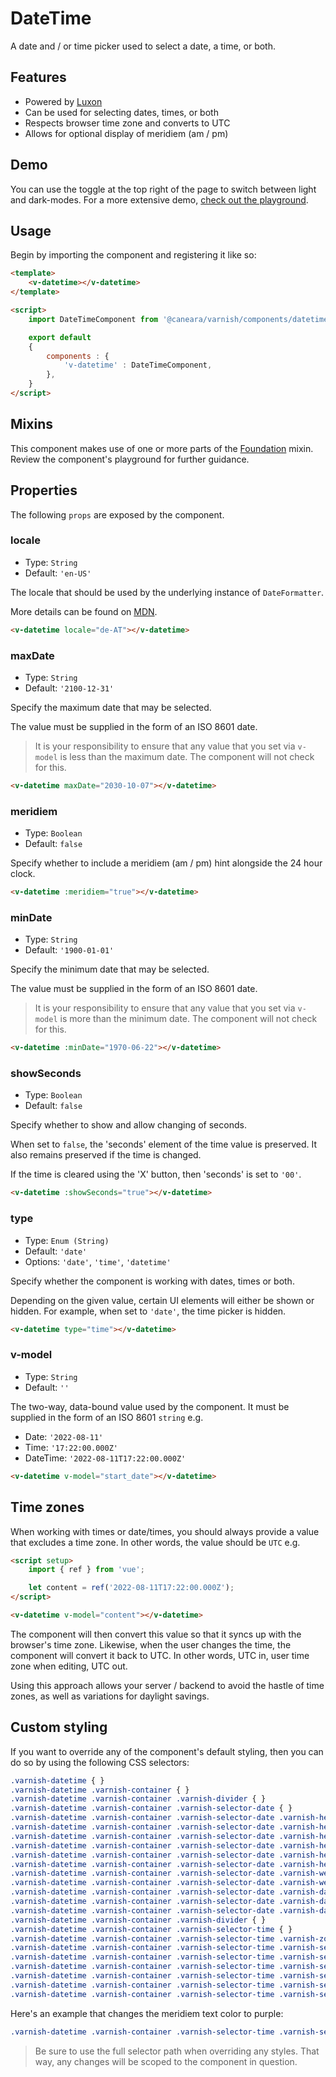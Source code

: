 # DateTime

A date and / or time picker used to select a date, a time, or both.

## Features

* Powered by [Luxon](https://moment.github.io/luxon/#/)
* Can be used for selecting dates, times, or both
* Respects browser time zone and converts to UTC
* Allows for optional display of meridiem (am / pm)

## Demo

You can use the toggle at the top right of the page to switch between light and dark-modes. For a more extensive demo, [check out the playground](/playgrounds/datetime/index).

<!-- Setup -->
<script setup>
    import { ref } from 'vue';
    import DateTimeComponent from '../../src/components/datetime.vue';

    let content = ref('2022-09-10T16:35:12.000Z');
</script>

<!-- Demo -->
<div class="bg-gray-100 dark:bg-black flex justify-center rounded-md p-6 mt-8">
    <ClientOnly>
        <DateTimeComponent label="Start date / time" icon="fas fa-calendar" type="datetime" v-model="content"></DateTimeComponent>
    </ClientOnly>
</div>

## Usage

Begin by importing the component and registering it like so:

```html
<template>
    <v-datetime></v-datetime>
</template>

<script>
    import DateTimeComponent from '@caneara/varnish/components/datetime.vue';

    export default
    {
        components : {
            'v-datetime' : DateTimeComponent,
        },
    }
</script>
```

## Mixins

This component makes use of one or more parts of the [Foundation](/pages/foundation) mixin. Review the component's playground for further guidance.

## Properties

The following `props` are exposed by the component.

### locale

- Type: `String`
- Default: `'en-US'`

The locale that should be used by the underlying instance of `DateFormatter`.

More details can be found on [MDN](https://developer.mozilla.org/en-US/docs/Web/JavaScript/Reference/Global_Objects/Intl#locale_identification_and_negotiation).

```html
<v-datetime locale="de-AT"></v-datetime>
```

### maxDate

- Type: `String`
- Default: `'2100-12-31'`

Specify the maximum date that may be selected.

The value must be supplied in the form of an ISO 8601 date.

> It is your responsibility to ensure that any value that you set via `v-model` is less than the maximum date. The component will not check for this.

```html
<v-datetime maxDate="2030-10-07"></v-datetime>
```

### meridiem

- Type: `Boolean`
- Default: `false`

Specify whether to include a meridiem (am / pm) hint alongside the 24 hour clock.

```html
<v-datetime :meridiem="true"></v-datetime>
```

### minDate

- Type: `String`
- Default: `'1900-01-01'`

Specify the minimum date that may be selected.

The value must be supplied in the form of an ISO 8601 date.

> It is your responsibility to ensure that any value that you set via `v-model` is more than the minimum date. The component will not check for this.

```html
<v-datetime :minDate="1970-06-22"></v-datetime>
```

### showSeconds

- Type: `Boolean`
- Default: `false`

Specify whether to show and allow changing of seconds.

When set to `false`, the 'seconds' element of the time value is preserved. It also remains preserved if the time is changed.

If the time is cleared using the 'X' button, then 'seconds' is set to `'00'`.

```html
<v-datetime :showSeconds="true"></v-datetime>
```

### type

- Type: `Enum (String)`
- Default: `'date'`
- Options: `'date'`, `'time'`, `'datetime'`

Specify whether the component is working with dates, times or both.

Depending on the given value, certain UI elements will either be shown or hidden. For example, when set to `'date'`, the time picker is hidden.

```html
<v-datetime type="time"></v-datetime>
```

### v-model

- Type: `String`
- Default: `''`

The two-way, data-bound value used by the component. It must be supplied in the form of an ISO 8601 `string` e.g.

* Date: `'2022-08-11'`
* Time: `'17:22:00.000Z'`
* DateTime: `'2022-08-11T17:22:00.000Z'`

```html
<v-datetime v-model="start_date"></v-datetime>
```

## Time zones

When working with times or date/times, you should always provide a value that excludes a time zone. In other words, the value should be `UTC` e.g.

```html
<script setup>
    import { ref } from 'vue';

    let content = ref('2022-08-11T17:22:00.000Z');
</script>

<v-datetime v-model="content"></v-datetime>
```

The component will then convert this value so that it syncs up with the browser's time zone. Likewise, when the user changes the time, the component will convert it back to UTC. In other words, UTC in, user time zone when editing, UTC out.

Using this approach allows your server / backend to avoid the hastle of time zones, as well as variations for daylight savings.

## Custom styling

If you want to override any of the component's default styling, then you can do so by using the following CSS selectors:

```css
.varnish-datetime { }
.varnish-datetime .varnish-container { }
.varnish-datetime .varnish-container .varnish-divider { }
.varnish-datetime .varnish-container .varnish-selector-date { }
.varnish-datetime .varnish-container .varnish-selector-date .varnish-header { }
.varnish-datetime .varnish-container .varnish-selector-date .varnish-header .varnish-caret-left { }
.varnish-datetime .varnish-container .varnish-selector-date .varnish-header .varnish-selector-month-year { }
.varnish-datetime .varnish-container .varnish-selector-date .varnish-header .varnish-selector-month-year .varnish-selector-month { }
.varnish-datetime .varnish-container .varnish-selector-date .varnish-header .varnish-selector-month-year .varnish-selector-year { }
.varnish-datetime .varnish-container .varnish-selector-date .varnish-header .varnish-caret-right { }
.varnish-datetime .varnish-container .varnish-selector-date .varnish-week { }
.varnish-datetime .varnish-container .varnish-selector-date .varnish-week .varnish-week-day { }
.varnish-datetime .varnish-container .varnish-selector-date .varnish-days { }
.varnish-datetime .varnish-container .varnish-selector-date .varnish-days .varnish-day { }
.varnish-datetime .varnish-container .varnish-selector-date .varnish-days .varnish-day .varnish-ordinal { }
.varnish-datetime .varnish-container .varnish-divider { }
.varnish-datetime .varnish-container .varnish-selector-time { }
.varnish-datetime .varnish-container .varnish-selector-time .varnish-zone { }
.varnish-datetime .varnish-container .varnish-selector-time .varnish-selector-minute-hour-second { }
.varnish-datetime .varnish-container .varnish-selector-time .varnish-selector-minute-hour-second .varnish-selector-hour { }
.varnish-datetime .varnish-container .varnish-selector-time .varnish-selector-minute-hour-second .varnish-separator { }
.varnish-datetime .varnish-container .varnish-selector-time .varnish-selector-minute-hour-second .varnish-selector-minute { }
.varnish-datetime .varnish-container .varnish-selector-time .varnish-selector-minute-hour-second .varnish-selector-second { }
.varnish-datetime .varnish-container .varnish-selector-time .varnish-selector-minute-hour-second .varnish-selector-meridiem { }
```

Here's an example that changes the meridiem text color to purple:

```css
.varnish-datetime .varnish-container .varnish-selector-time .varnish-selector-minute-hour-second .varnish-selector-meridiem { @apply text-purple-700 dark:text-purple-400 }
```

> Be sure to use the full selector path when overriding any styles. That way, any changes will be scoped to the component in question.